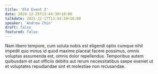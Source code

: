 ```yaml
---
title: 'Old Event 2'
date: 2020-12-25T13:44:30+10:00
talkdate: 2021-12-17T13:44:30+10:00
speaker: 'Andrew Chin'
draft: false
featured: false
---
```


Nam libero tempore, cum soluta nobis est eligendi optio cumque nihil impedit quo minus id quod maxime placeat facere possimus, omnis voluptas assumenda est, omnis dolor repellendus. Temporibus autem quibusdam et aut officiis debitis aut rerum necessitatibus saepe eveniet ut et voluptates repudiandae sint et molestiae non recusandae. 